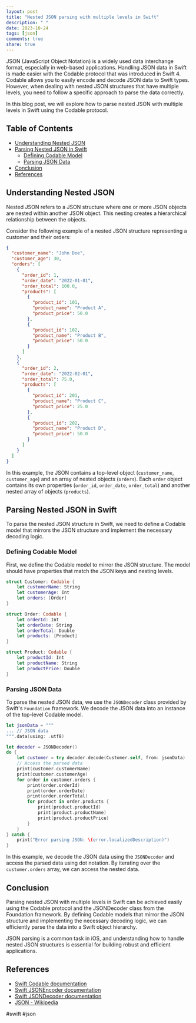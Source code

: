 ```yaml
---
layout: post
title: "Nested JSON parsing with multiple levels in Swift"
description: " "
date: 2023-10-24
tags: [json]
comments: true
share: true
---
```


JSON (JavaScript Object Notation) is a widely used data interchange format, especially in web-based applications. Handling JSON data in Swift is made easier with the Codable protocol that was introduced in Swift 4. Codable allows you to easily encode and decode JSON data to Swift types. However, when dealing with nested JSON structures that have multiple levels, you need to follow a specific approach to parse the data correctly.

In this blog post, we will explore how to parse nested JSON with multiple levels in Swift using the Codable protocol.

## Table of Contents
- [Understanding Nested JSON](#understanding-nested-json)
- [Parsing Nested JSON in Swift](#parsing-nested-json-in-swift)
  - [Defining Codable Model](#defining-codable-model)
  - [Parsing JSON Data](#parsing-json-data)
- [Conclusion](#conclusion)
- [References](#references)

## Understanding Nested JSON

Nested JSON refers to a JSON structure where one or more JSON objects are nested within another JSON object. This nesting creates a hierarchical relationship between the objects.

Consider the following example of a nested JSON structure representing a customer and their orders:

```json
{
  "customer_name": "John Doe",
  "customer_age": 30,
  "orders": [
    {
      "order_id": 1,
      "order_date": "2022-01-01",
      "order_total": 100.0,
      "products": [
        {
          "product_id": 101,
          "product_name": "Product A",
          "product_price": 50.0
        },
        {
          "product_id": 102,
          "product_name": "Product B",
          "product_price": 50.0
        }
      ]
    },
    {
      "order_id": 2,
      "order_date": "2022-02-01",
      "order_total": 75.0,
      "products": [
        {
          "product_id": 201,
          "product_name": "Product C",
          "product_price": 25.0
        },
        {
          "product_id": 202,
          "product_name": "Product D",
          "product_price": 50.0
        }
      ]
    }
  ]
}
```

In this example, the JSON contains a top-level object (`customer_name`, `customer_age`) and an array of nested objects (`orders`). Each `order` object contains its own properties (`order_id`, `order_date`, `order_total`) and another nested array of objects (`products`).

## Parsing Nested JSON in Swift

To parse the nested JSON structure in Swift, we need to define a Codable model that mirrors the JSON structure and implement the necessary decoding logic.

### Defining Codable Model

First, we define the Codable model to mirror the JSON structure. The model should have properties that match the JSON keys and nesting levels.

```swift
struct Customer: Codable {
    let customerName: String
    let customerAge: Int
    let orders: [Order]
}

struct Order: Codable {
    let orderId: Int
    let orderDate: String
    let orderTotal: Double
    let products: [Product]
}

struct Product: Codable {
    let productId: Int
    let productName: String
    let productPrice: Double
}
```

### Parsing JSON Data

To parse the nested JSON data, we use the `JSONDecoder` class provided by Swift's `Foundation` framework. We decode the JSON data into an instance of the top-level Codable model.

```swift
let jsonData = """
... // JSON data
""".data(using: .utf8)

let decoder = JSONDecoder()
do {
    let customer = try decoder.decode(Customer.self, from: jsonData)
    // Access the parsed data
    print(customer.customerName)
    print(customer.customerAge)
    for order in customer.orders {
        print(order.orderId)
        print(order.orderDate)
        print(order.orderTotal)
        for product in order.products {
            print(product.productId)
            print(product.productName)
            print(product.productPrice)
        }
    }
} catch {
    print("Error parsing JSON: \(error.localizedDescription)")
}
```

In this example, we decode the JSON data using the `JSONDecoder` and access the parsed data using dot notation. By iterating over the `customer.orders` array, we can access the nested data.

## Conclusion

Parsing nested JSON with multiple levels in Swift can be achieved easily using the Codable protocol and the JSONDecoder class from the Foundation framework. By defining Codable models that mirror the JSON structure and implementing the necessary decoding logic, we can efficiently parse the data into a Swift object hierarchy.

JSON parsing is a common task in iOS, and understanding how to handle nested JSON structures is essential for building robust and efficient applications.

## References

- [Swift Codable documentation](https://developer.apple.com/documentation/swift/codable)
- [Swift JSONEncoder documentation](https://developer.apple.com/documentation/foundation/jsonencoder)
- [Swift JSONDecoder documentation](https://developer.apple.com/documentation/foundation/jsondecoder)
- [JSON - Wikipedia](https://en.wikipedia.org/wiki/JSON)

#swift #json